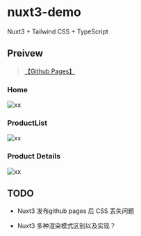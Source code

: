 # nuxt3-demo
 Nuxt3 + Tailwind CSS + TypeScript


## Preivew
 > [【Github Pages】](https://goozyshi.github.io/nuxt3-demo/)

### Home
 ![xx]('https://raw.githubusercontent.com/goozyshi/nuxt3-demo/main/docs/home.png')
### ProductList
 ![xx]('https://raw.githubusercontent.com/goozyshi/nuxt3-demo/main/docs/products.png')

### Product Details
 ![xx]('https://raw.githubusercontent.com/goozyshi/nuxt3-demo/main/docs/productdetail.png')

## TODO

- Nuxt3 发布github pages 后 CSS 丢失问题

- Nuxt3 多种渲染模式区别以及实现？
